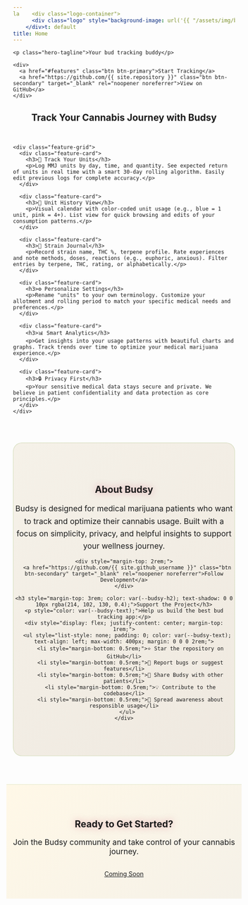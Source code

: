 ```yaml
---
la    <div class="logo-container">
      <div class="logo" style="background-image: url('{{ "/assets/img/budsy-logo-name-slogan.png" | relative_url }}');"></div>
    </div>t: default
title: Home
---
```


<div class="hero">
  <div class="wrapper">
    <div class="logo-container">
      <div class="logo" style="background-image: url('{{ "/assets/img/budsy-logo.png" | relative_url }}');"></div>
    </div>
    
    <p class="hero-tagline">Your bud tracking buddy</p>
    
    <div>
      <a href="#features" class="btn btn-primary">Start Tracking</a>
      <a href="https://github.com/{{ site.repository }}" class="btn btn-secondary" target="_blank" rel="noopener noreferrer">View on GitHub</a>
    </div>
  </div>
</div>

<div class="features" id="features">
  <div class="wrapper">
    <h2 style="text-align: center; margin-bottom: 3rem; color: var(--budsy-h2);">Track Your Cannabis Journey with Budsy</h2>
    
    <div class="feature-grid">
      <div class="feature-card">
        <h3>🔢 Track Your Units</h3>
        <p>Log MMJ units by day, time, and quantity. See expected return of units in real time with a smart 30-day rolling algorithm. Easily edit previous logs for complete accuracy.</p>
      </div>
      
      <div class="feature-card">
        <h3>📅 Unit History View</h3>
        <p>Visual calendar with color-coded unit usage (e.g., blue = 1 unit, pink = 4+). List view for quick browsing and edits of your consumption patterns.</p>
      </div>
      
      <div class="feature-card">
        <h3>🧪 Strain Journal</h3>
        <p>Record strain name, THC %, terpene profile. Rate experiences and note methods, doses, reactions (e.g., euphoric, anxious). Filter entries by terpene, THC, rating, or alphabetically.</p>
      </div>
      
      <div class="feature-card">
        <h3>⚙️ Personalize Settings</h3>
        <p>Rename "units" to your own terminology. Customize your allotment and rolling period to match your specific medical needs and preferences.</p>
      </div>
      
      <div class="feature-card">
        <h3>📊 Smart Analytics</h3>
        <p>Get insights into your usage patterns with beautiful charts and graphs. Track trends over time to optimize your medical marijuana experience.</p>
      </div>
      
      <div class="feature-card">
        <h3>🔒 Privacy First</h3>
        <p>Your sensitive medical data stays secure and private. We believe in patient confidentiality and data protection as core principles.</p>
      </div>
    </div>
  </div>
</div>

<div style="background: linear-gradient(135deg, #F5F1E8 0%, #EFE9E0 100%); padding: 4rem 0; margin-top: 4rem; border-radius: 20px; border: 1px solid rgba(137, 177, 83, 0.3);">
  <div class="wrapper" style="text-align: center;">
    <h2 style="color: var(--budsy-h2); text-shadow: 0 0 15px rgba(214, 102, 130, 0.5);">About Budsy</h2>
    <p style="font-size: 1.1rem; max-width: 600px; margin: 0 auto; line-height: 1.6; color: var(--budsy-text);">
      Budsy is designed for medical marijuana patients who want to track and optimize their cannabis usage. 
      Built with a focus on simplicity, privacy, and helpful insights to support your wellness journey.
    </p>
    
    <div style="margin-top: 2rem;">
      <a href="https://github.com/{{ site.github_username }}" class="btn btn-secondary" target="_blank" rel="noopener noreferrer">Follow Development</a>
    </div>
    
    <h3 style="margin-top: 3rem; color: var(--budsy-h2); text-shadow: 0 0 10px rgba(214, 102, 130, 0.4);">Support the Project</h3>
    <p style="color: var(--budsy-text);">Help us build the best bud tracking app:</p>
    <div style="display: flex; justify-content: center; margin-top: 1rem;">
      <ul style="list-style: none; padding: 0; color: var(--budsy-text); text-align: left; max-width: 400px; margin: 0 0 0 2rem;">
        <li style="margin-bottom: 0.5rem;">⭐ Star the repository on GitHub</li>
        <li style="margin-bottom: 0.5rem;">🐛 Report bugs or suggest features</li>
        <li style="margin-bottom: 0.5rem;">🔄 Share Budsy with other patients</li>
        <li style="margin-bottom: 0.5rem;">💡 Contribute to the codebase</li>
        <li style="margin-bottom: 0.5rem;">💚 Spread awareness about responsible usage</li>
      </ul>
    </div>
  </div>
</div>

<div style="text-align: center; padding: 3rem 0; background: linear-gradient(135deg, #FFF8E7 0%, #F5F1E8 100%); color: var(--budsy-text); margin: 4rem -15px 0 -15px; border-top: 1px solid rgba(137, 177, 83, 0.2);">
  <div class="wrapper">
    <h2 style="color: var(--budsy-h2); text-shadow: 0 0 15px rgba(214, 102, 130, 0.5);">Ready to Get Started?</h2>
    <p style="font-size: 1.1rem; margin-bottom: 2rem;">Join the Budsy community and take control of your cannabis journey.</p>
    <a href="#features" class="btn btn-primary">Coming Soon</a>
  </div>
</div>
